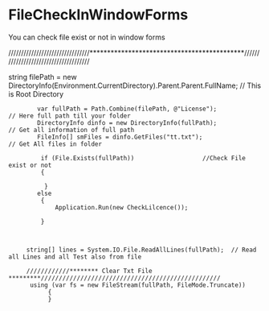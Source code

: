 # FileCheckInWindowForms
You can check file exist or not in window forms

////////////////////////////////********************************************//////////////////////////////////////

string filePath = new DirectoryInfo(Environment.CurrentDirectory).Parent.Parent.FullName;  // This is Root Directory

            var fullPath = Path.Combine(filePath, @"License");           // Here full path till your folder
            DirectoryInfo dinfo = new DirectoryInfo(fullPath);           // Get all information of full path
            FileInfo[] smFiles = dinfo.GetFiles("tt.txt");                // Get All files in folder
            
             if (File.Exists(fullPath))                   //Check File exist or not
             {

              }
            else
             {
                 Application.Run(new CheckLilcence());

             }



         string[] lines = System.IO.File.ReadAllLines(fullPath);  // Read all Lines and all Test also from file
         
         ////////////******** Clear Txt File *********//////////////////////////////////////////////////
          using (var fs = new FileStream(fullPath, FileMode.Truncate))
               {
               }
